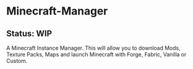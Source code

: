 # Minecraft-Manager
## Status: WIP

A Minecraft Instance Manager. This will allow you to download Mods, Texture Packs, Maps and launch Minecraft with Forge, Fabric, Vanilla or Custom. 
